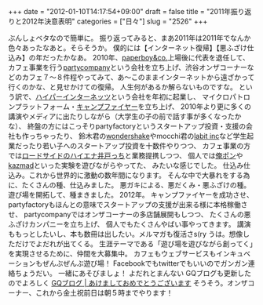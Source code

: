 +++
date = "2012-01-10T14:17:54+09:00"
draft = false
title = "2011年振り返りと2012年決意表明"
categories = ["日々"]
slug = "2526"
+++

ぶんしょベタなので簡単に。
振り返ってみると、まあ2011年は2011年でなんか色々あったなあと。そらそうか。
僕的には【インターネット復帰】【悪ふざけ仕込み】の年だったかなあ。
2010年、<a href="http://paperboy.co.jp" target="_blank">paperboy&co.</a>上場後に代表を退任して、カフェ事業を行う<a href="http://partycompany.co.jp" target="_blank">partycompany</a>という会社を立ち上げ、渋谷オンザコーナーなどのカフェ７～８件程やってみて、あ～このままインターネットから遠ざかって行くのかな、と見せかけての復帰。
人生何があるか解らないものですな。
という訳で、<a href="http://hiinc.jp" target="_blank">ハイパーインターネッツ</a>という会社を年初に起業し、
マイクロパトロンプラットフォーム・<a href="http://camp-fire.jp" target="_blank">キャンプファイヤー</a>を立ち上げ、
2010年より更に多くの講演やメディアに出たりしながら（大学生の子の前で話す事が多くなったかな）、
終盤の方にはこっそりpartyfactoryというスタートアップ投資・支援の会社も作っちゃったり、
鈴木君の<a href="http://wondershake.com/jp/" target="_blank">wondershake</a>やmocchi君の<a href="http://www.labit.co.jp/" target="_blank">labit inc</a>など学生起業だったり若い子へのスタートアップ投資を十数件やりつつ、
カフェ事業の方では<a href="http://ameblo.jp/mgrant/" target="_blank">ロードサイドのハイエナ井戸っち</a>と業務提携しつつ、
個人では<a href="http://orepon.net" target="_blank">俺ポン</a>や<a href="http://kazmad.jp" target="_blank">kazmad</a>といった実験を遊びながらやってた、
みたいな感じでした。
仕込み仕込み。これから世界的に激動の数年間になります。
そんな中で大暴れをする為に、たくさんの種、仕込みました。
悪ガキによる、悪だくみ・悪ふざけの種。
遊び場を開拓して、種まきました。
2012年。
キャンプファイヤーを成功させ、
partyfactoryもほんとの意味でスタートアップの支援が出来る様に本格稼働させ、
partycompanyではオンザコーナーの多店舗展開もしつつ、
たくさんの悪ふざけカンパニーを立ち上げ、
個人でもたくさんやばい事やってきます。
講演ももっとしたいし、本も数冊は出したい。メルマガも復活さs(ry
うは。想像しただけでよだれが出てくる。
生涯テーマである「遊び場を遊びながら創ってく」を実現させるために、仲間を大募集中。
カフェもウェブサービスもインキュベーションもぜんぶぜんぶ遊び場！
Facebookでもtwitterでもいいのでガンガン連絡ちょうだい。
一緒にあそびましょ！
よだれとまんない
GQブログも更新したのでよろしく
<a href="http://blog.gqjapan.jp/ieiri/2012/01/10/happynewyear2012/" target="_blank">GQブログ | あけましておめでとうございます</a>
そうそう。オンザコーナー、これから金土祝前日は朝５時までやります！
